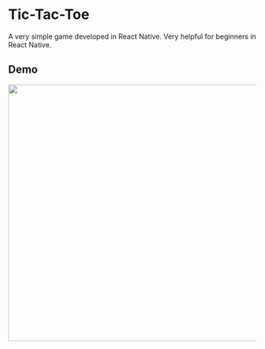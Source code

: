 # Tic-Tac-Toe

A very simple game developed in React Native. Very helpful for beginners in React Native.

## Demo

<img src="https://user-images.githubusercontent.com/43790152/99837023-c1172c00-2b88-11eb-8361-138fa03cde2e.gif" height=520>
